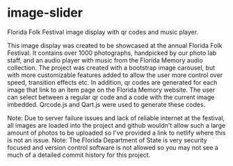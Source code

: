 # image-slider
Florida Folk Festival image display with qr codes and music player.

This image display was created to be showcased at the annual Florida Folk Festival. It contains over 1000 photographs, handpicked by our photo lab staff, and an audio player with music from the Florida Memory audio collection.
The project was created with a bootstrap image carousel, but with more customizable features added to allow the user more control over speed, transition effects etc. 
In addition, qr codes are generated for each image that link to an item page on the Florida Memory website. The user can select between a regular qr code and a code with the current image imbedded. Qrcode.js and Qart.js were used to generate these codes.

Note: Due to server failure issues and lack of reliable internet at the festival, all images are loaded into the project and github wouldn't allow such a large amount of photos to be uploaded so I've provided a link to netlify where this is not an issue.
Note: The Florida Department of State is very security focused and version control software is not allowed so you may not see a much of a detailed commit history for this project.
